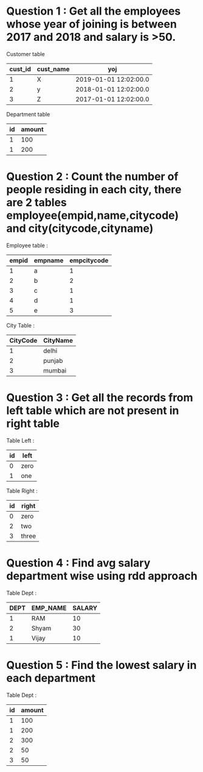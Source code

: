 # Question 1 : Get all the employees  whose year of joining is between 2017 and 2018 and salary is >50.

Customer table 

|cust_id|cust_name|yoj|
|---|---|---|
|1|X|2019-01-01 12:02:00.0|
|2|y|2018-01-01 12:02:00.0|
|3|Z|2017-01-01 12:02:00.0|

Department table 

|id |amount|
|---|---|
| 1 |100|
| 1 |200|

# Question 2 : Count the number of people residing in each city, there are 2 tables employee(empid,name,citycode) and city(citycode,cityname)

Employee table :

|empid|empname|empcitycode|
|---|---|---| 
1|a|1|
2|b|2|
3|c|1|
4|d|1|
5|e|3|

City Table :

|CityCode|CityName|
|---|---|
|1|delhi|
|2|punjab|
|3|mumbai|

# Question 3 : Get all the records from left table which are not present in right table

Table Left : 

|id|left|
|---|---|
|0|zero|
|1|one|

Table Right :
 
|id|right|
|---|---|
|0|zero|
|2|two|
|3|three|


# Question 4 : Find avg salary department wise using rdd approach

Table Dept :

|DEPT|EMP_NAME|SALARY|
|---|---|---|
|1|RAM|10|
|2|Shyam|30|
|1|Vijay|10|

# Question 5 : Find the lowest salary in each department

Table Dept :

|id|amount|
|---|---|
|1|100|
|1|200|
|2|300|
|2|50|
|3|50|

